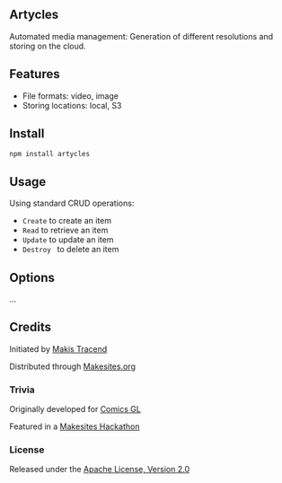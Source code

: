 
## Artycles

Automated media management: Generation of different resolutions and storing on the cloud.


## Features

* File formats: video, image
* Storing locations: local, S3


## Install

```
npm install artycles
```


## Usage

Using standard CRUD operations:

* ```Create``` to create an item
* ```Read``` to retrieve an item
* ```Update``` to update an item
* ```Destroy ``` to delete an item


## Options

...


## Credits

Initiated by [Makis Tracend](http://github.com/tracend)

Distributed through [Makesites.org](http://makesites.org)

### Trivia

Originally developed for [Comics GL](http://comicsgl.com)

Featured in a [Makesites Hackathon](http://makesites-141101.eventbrite.com)

### License

Released under the [Apache License, Version 2.0](http://makesites.org/licenses/APACHE-2.0)
